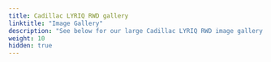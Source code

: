 ```yaml
---
title: Cadillac LYRIQ RWD gallery
linktitle: "Image Gallery"
description: "See below for our large Cadillac LYRIQ RWD image gallery. Click pictures for high-resolution versions."
weight: 10
hidden: true
---
```

<!-- markdownlint-disable MD033 -->
<object type="image/svg+xml" data="../modelnavigation.svg"></object>
<div class="pswp-gallery pswp-grid-container" id ="my-gallery">
<div class="pswp-grid-item">
<a href="https://media.evkx.net/multimedia/models/cadillac/lyriq/lyriq_rwd/chargeport_1.jpg"
data-pswp-src="https://media.evkx.net/multimedia/models/cadillac/lyriq/lyriq_rwd/chargeport_1.jpg"
data-pswp-width="3000"
data-pswp-height="1687" 
target="_blank">
<img src="https://media.evkx.net/multimedia/models/cadillac/lyriq/lyriq_rwd/chargeport_1_xst.jpg" alt="Cadillac LYRIQ RWD" width="200px" height="0px" />
</a>
</div>
<div class="pswp-grid-item">
<a href="https://media.evkx.net/multimedia/models/cadillac/lyriq/lyriq_rwd/exterior_1.jpg"
data-pswp-src="https://media.evkx.net/multimedia/models/cadillac/lyriq/lyriq_rwd/exterior_1.jpg"
data-pswp-width="3000"
data-pswp-height="2249" 
target="_blank">
<img src="https://media.evkx.net/multimedia/models/cadillac/lyriq/lyriq_rwd/exterior_1_xst.jpg" alt="Cadillac LYRIQ RWD" width="200px" height="0px" />
</a>
</div>
<div class="pswp-grid-item">
<a href="https://media.evkx.net/multimedia/models/cadillac/lyriq/lyriq_rwd/exterior_2.jpg"
data-pswp-src="https://media.evkx.net/multimedia/models/cadillac/lyriq/lyriq_rwd/exterior_2.jpg"
data-pswp-width="3000"
data-pswp-height="2249" 
target="_blank">
<img src="https://media.evkx.net/multimedia/models/cadillac/lyriq/lyriq_rwd/exterior_2_xst.jpg" alt="Cadillac LYRIQ RWD" width="200px" height="0px" />
</a>
</div>
<div class="pswp-grid-item">
<a href="https://media.evkx.net/multimedia/models/cadillac/lyriq/lyriq_rwd/exterior_3.jpg"
data-pswp-src="https://media.evkx.net/multimedia/models/cadillac/lyriq/lyriq_rwd/exterior_3.jpg"
data-pswp-width="3000"
data-pswp-height="2000" 
target="_blank">
<img src="https://media.evkx.net/multimedia/models/cadillac/lyriq/lyriq_rwd/exterior_3_xst.jpg" alt="Cadillac LYRIQ RWD" width="200px" height="0px" />
</a>
</div>
<div class="pswp-grid-item">
<a href="https://media.evkx.net/multimedia/models/cadillac/lyriq/lyriq_rwd/frontseats_1.jpg"
data-pswp-src="https://media.evkx.net/multimedia/models/cadillac/lyriq/lyriq_rwd/frontseats_1.jpg"
data-pswp-width="3000"
data-pswp-height="2700" 
target="_blank">
<img src="https://media.evkx.net/multimedia/models/cadillac/lyriq/lyriq_rwd/frontseats_1_xst.jpg" alt="Cadillac LYRIQ RWD" width="200px" height="0px" />
</a>
</div>
<div class="pswp-grid-item">
<a href="https://media.evkx.net/multimedia/models/cadillac/lyriq/lyriq_rwd/frontseats_2.jpg"
data-pswp-src="https://media.evkx.net/multimedia/models/cadillac/lyriq/lyriq_rwd/frontseats_2.jpg"
data-pswp-width="3000"
data-pswp-height="1687" 
target="_blank">
<img src="https://media.evkx.net/multimedia/models/cadillac/lyriq/lyriq_rwd/frontseats_2_xst.jpg" alt="Cadillac LYRIQ RWD" width="200px" height="0px" />
</a>
</div>
<div class="pswp-grid-item">
<a href="https://media.evkx.net/multimedia/models/cadillac/lyriq/lyriq_rwd/glassroof_1.jpg"
data-pswp-src="https://media.evkx.net/multimedia/models/cadillac/lyriq/lyriq_rwd/glassroof_1.jpg"
data-pswp-width="3000"
data-pswp-height="1697" 
target="_blank">
<img src="https://media.evkx.net/multimedia/models/cadillac/lyriq/lyriq_rwd/glassroof_1_xst.jpg" alt="Cadillac LYRIQ RWD" width="200px" height="0px" />
</a>
</div>
<div class="pswp-grid-item">
<a href="https://media.evkx.net/multimedia/models/cadillac/lyriq/lyriq_rwd/glassroof_2.jpg"
data-pswp-src="https://media.evkx.net/multimedia/models/cadillac/lyriq/lyriq_rwd/glassroof_2.jpg"
data-pswp-width="3000"
data-pswp-height="1687" 
target="_blank">
<img src="https://media.evkx.net/multimedia/models/cadillac/lyriq/lyriq_rwd/glassroof_2_xst.jpg" alt="Cadillac LYRIQ RWD" width="200px" height="0px" />
</a>
</div>
<div class="pswp-grid-item">
<a href="https://media.evkx.net/multimedia/models/cadillac/lyriq/lyriq_rwd/headlights_1.jpg"
data-pswp-src="https://media.evkx.net/multimedia/models/cadillac/lyriq/lyriq_rwd/headlights_1.jpg"
data-pswp-width="3000"
data-pswp-height="1973" 
target="_blank">
<img src="https://media.evkx.net/multimedia/models/cadillac/lyriq/lyriq_rwd/headlights_1_xst.jpg" alt="Cadillac LYRIQ RWD" width="200px" height="0px" />
</a>
</div>
<div class="pswp-grid-item">
<a href="https://media.evkx.net/multimedia/models/cadillac/lyriq/lyriq_rwd/interior_1.jpg"
data-pswp-src="https://media.evkx.net/multimedia/models/cadillac/lyriq/lyriq_rwd/interior_1.jpg"
data-pswp-width="3000"
data-pswp-height="1999" 
target="_blank">
<img src="https://media.evkx.net/multimedia/models/cadillac/lyriq/lyriq_rwd/interior_1_xst.jpg" alt="Cadillac LYRIQ RWD" width="200px" height="0px" />
</a>
</div>
<div class="pswp-grid-item">
<a href="https://media.evkx.net/multimedia/models/cadillac/lyriq/lyriq_rwd/interior_2.jpg"
data-pswp-src="https://media.evkx.net/multimedia/models/cadillac/lyriq/lyriq_rwd/interior_2.jpg"
data-pswp-width="3000"
data-pswp-height="2000" 
target="_blank">
<img src="https://media.evkx.net/multimedia/models/cadillac/lyriq/lyriq_rwd/interior_2_xst.jpg" alt="Cadillac LYRIQ RWD" width="200px" height="0px" />
</a>
</div>
<div class="pswp-grid-item">
<a href="https://media.evkx.net/multimedia/models/cadillac/lyriq/lyriq_rwd/main_1.jpg"
data-pswp-src="https://media.evkx.net/multimedia/models/cadillac/lyriq/lyriq_rwd/main_1.jpg"
data-pswp-width="3000"
data-pswp-height="2249" 
target="_blank">
<img src="https://media.evkx.net/multimedia/models/cadillac/lyriq/lyriq_rwd/main_1_xst.jpg" alt="Cadillac LYRIQ RWD" width="200px" height="0px" />
</a>
</div>
<div class="pswp-grid-item">
<a href="https://media.evkx.net/multimedia/models/cadillac/lyriq/lyriq_rwd/rearlights_1.jpg"
data-pswp-src="https://media.evkx.net/multimedia/models/cadillac/lyriq/lyriq_rwd/rearlights_1.jpg"
data-pswp-width="3000"
data-pswp-height="2249" 
target="_blank">
<img src="https://media.evkx.net/multimedia/models/cadillac/lyriq/lyriq_rwd/rearlights_1_xst.jpg" alt="Cadillac LYRIQ RWD" width="200px" height="0px" />
</a>
</div>
<div class="pswp-grid-item">
<a href="https://media.evkx.net/multimedia/models/cadillac/lyriq/lyriq_rwd/screens_1.jpg"
data-pswp-src="https://media.evkx.net/multimedia/models/cadillac/lyriq/lyriq_rwd/screens_1.jpg"
data-pswp-width="3000"
data-pswp-height="2000" 
target="_blank">
<img src="https://media.evkx.net/multimedia/models/cadillac/lyriq/lyriq_rwd/screens_1_xst.jpg" alt="Cadillac LYRIQ RWD" width="200px" height="0px" />
</a>
</div>
<div class="pswp-grid-item">
<a href="https://media.evkx.net/multimedia/models/cadillac/lyriq/lyriq_rwd/screens_2.jpg"
data-pswp-src="https://media.evkx.net/multimedia/models/cadillac/lyriq/lyriq_rwd/screens_2.jpg"
data-pswp-width="3000"
data-pswp-height="2000" 
target="_blank">
<img src="https://media.evkx.net/multimedia/models/cadillac/lyriq/lyriq_rwd/screens_2_xst.jpg" alt="Cadillac LYRIQ RWD" width="200px" height="0px" />
</a>
</div>
<div class="pswp-grid-item">
<a href="https://media.evkx.net/multimedia/models/cadillac/lyriq/lyriq_rwd/secondrowseats_1.jpg"
data-pswp-src="https://media.evkx.net/multimedia/models/cadillac/lyriq/lyriq_rwd/secondrowseats_1.jpg"
data-pswp-width="3000"
data-pswp-height="2249" 
target="_blank">
<img src="https://media.evkx.net/multimedia/models/cadillac/lyriq/lyriq_rwd/secondrowseats_1_xst.jpg" alt="Cadillac LYRIQ RWD" width="200px" height="0px" />
</a>
</div>
<div class="pswp-grid-item">
<a href="https://media.evkx.net/multimedia/models/cadillac/lyriq/lyriq_rwd/trunk_1.jpg"
data-pswp-src="https://media.evkx.net/multimedia/models/cadillac/lyriq/lyriq_rwd/trunk_1.jpg"
data-pswp-width="3000"
data-pswp-height="2000" 
target="_blank">
<img src="https://media.evkx.net/multimedia/models/cadillac/lyriq/lyriq_rwd/trunk_1_xst.jpg" alt="Cadillac LYRIQ RWD" width="200px" height="0px" />
</a>
</div>
<div class="pswp-grid-item">
<a href="https://media.evkx.net/multimedia/models/cadillac/lyriq/lyriq_rwd/trunk_2.jpg"
data-pswp-src="https://media.evkx.net/multimedia/models/cadillac/lyriq/lyriq_rwd/trunk_2.jpg"
data-pswp-width="3000"
data-pswp-height="2000" 
target="_blank">
<img src="https://media.evkx.net/multimedia/models/cadillac/lyriq/lyriq_rwd/trunk_2_xst.jpg" alt="Cadillac LYRIQ RWD" width="200px" height="0px" />
</a>
</div>
<div class="pswp-grid-item">
<a href="https://media.evkx.net/multimedia/models/cadillac/lyriq/lyriq_rwd/wheels_1.jpg"
data-pswp-src="https://media.evkx.net/multimedia/models/cadillac/lyriq/lyriq_rwd/wheels_1.jpg"
data-pswp-width="3000"
data-pswp-height="2000" 
target="_blank">
<img src="https://media.evkx.net/multimedia/models/cadillac/lyriq/lyriq_rwd/wheels_1_xst.jpg" alt="Cadillac LYRIQ RWD" width="200px" height="0px" />
</a>
</div>
</div>
<script type="module">
  import PhotoSwipeLightbox from '/js/photoswipe-lightbox.esm.js';
    const lightbox = new PhotoSwipeLightbox({
       gallery: '#my-gallery',
        children: 'a',
        pswpModule: () => import('/js/photoswipe.esm.js')
    });
lightbox.init();
</script>
